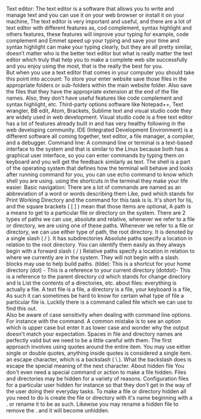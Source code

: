 Text editor:
The text editor is a software that allows you to write and manage text and you can use it on your web browser or install it on your machine, The text editor is very important and useful, and there are a lot of text editor with different features as, cod complement, syntax highlight and others features, these features will improve your typing for example, code complement and Emmet speed up your typing and save your time and syntax highlight can make your typing clearly, but they are all pretty similar, doesn’t matter who is the better text editor but what is really matter the text editor which truly that help you to make a complete web site successfully and you enjoy using the most, that is the really the best for you.  
But when you use a text editor that comes in your computer you should take this point into account:
To store your enter website save those files in the appropriate folders or sub-folders within the main website folder. Also save the files that they have the appropriate extension at the end of the file names.
Also, they don’t have useful features like code complement and syntax highlight, etc.
Third-party options software like Notepad++, Text wrangler, BB edit, Atom, Brackets, Sublime text and visual studio code they are widely used in web development.
Visual studio code is a free text editor has a lot of features already built in and has very healthy following in the web developing community.
IDE (Integrated Development Environment) is a different software all coming together, text editor, a file manager, a compiler, and a debugger.
Command line:
A command line or terminal is a text-based interface to the system and that is similar to the Linux because both has a graphical user interface, so you can enter commands by typing them on keyboard and you will get the feedback similarly as text.
The shell is a part of the operating system that defines how the terminal will behave and looks after running command for you, you can use echo command to know which shell you are using.
using the shortcuts in the terminal they make your life easier.
Basic navigation:
There are a lot of commands are named as an abbreviation of a word or words describing them
Like, pwd which stands for Print Working Directory and the command for this task is ls. It's short for lis, and the square brackets ( [ ] ) mean that those items are optional,
A path is a means to get to a particular file or directory on the system. There are 2 types of paths we can use, absolute and relative, whenever we refer to a file or directory, we are using one of these paths. Whenever we refer to a file or directory, we can use either type of path, the root directory. It is denoted by a single slash ( / ). It has subdirectories
Absolute paths specify a location in relation to the root directory. You can identify them easily as they always begin with a forward slash ( / )
Relative paths specify a location in relation to where we currently are in the system. They will not begin with a slash.
blocks may use to help build paths.
(tilde): This is a shortcut for your home directory
(dot) - This is a reference to your current directory
(dotdot)- This is a reference to the parent directory
cd which stands for change directory and ls List the contents of a directories, etc.
about files:
everything is actually a file. A text file is a file, a directory is a file, your keyboard is a file, As such it can sometimes be hard to know for certain what type of file a particular file is. Luckily there is a command called file which we can use to find this out.  
Also be aware of case sensitivity when dealing with command line options. For instance with the command. A common mistake is to see an option which is upper case but enter it as lower case and wonder why the output doesn't match your expectation. Spaces in file and directory names are perfectly valid but we need to be a little careful with them.
 The first approach involves using quotes around the entire item. You may use either single or double quotes, anything inside quotes is considered a single item.
an escape character, which is a backslash ( \ ). What the backslash does is escape the special meaning of the next character.
About hidden file You don't even need a special command or action to make a file hidden. Files and directories may be hidden for a variety of reasons. Configuration files for a particular user hidden for instance so that they don't get in the way of the user doing their everyday tasks.
To make a file or directory hidden all you need to do is create the file or directory with it's name beginning with a . or rename it to be as such. Likewise you may rename a hidden file to remove the . and it will become unhidden.





 



